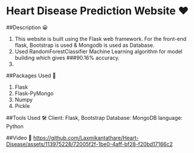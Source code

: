 ﻿# Heart Disease Prediction Website ❤️
 
##Description 😀

1. This website is built using the Flask web framework. For the front-end flask, Bootstrap is used & Mongodb is used as Database.
2. Used RandomForestClassifier Machine Learning algorithm for model building which gives ###90.16% accuracy.
3. 
##Packages Used 👀
1. Flask
2. Flask-PyMongo
3. Numpy
4. Pickle
   
##Tools Used 🛠
Client: Flask, Bootstrap
Database: MongoDB
language: Python

##Video 🚀
https://github.com/Laxmikantathare/Heart-Disease/assets/113975228/72005f2f-1be0-4aff-bf28-f20bd17166c2

